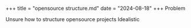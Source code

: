 +++
title = "opensource structure.md"
date = "2024-08-18"
+++
Problem

Unsure how to structure opensource projects
Idealistic
